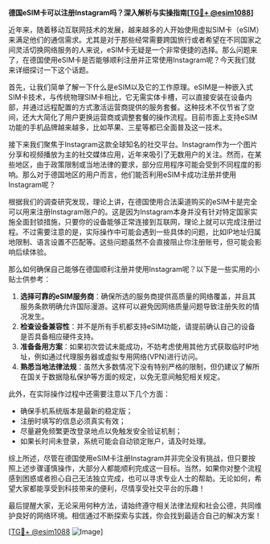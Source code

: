 **德国eSIM卡可以注册Instagram吗？深入解析与实操指南[[TG💪+ @esim1088](https://t.me/s/esim1088)]**

近年来，随着移动互联网技术的发展，越来越多的人开始使用虚拟SIM卡（eSIM）来满足他们的通信需求。尤其是对于那些经常需要跨国旅行或者希望在不同国家之间灵活切换网络服务的人来说，eSIM卡无疑是一个非常便捷的选择。那么问题来了，在德国使用eSIM卡是否能够顺利注册并正常使用Instagram呢？今天我们就来详细探讨一下这个话题。

首先，让我们简单了解一下什么是eSIM以及它的工作原理。eSIM是一种嵌入式SIM卡技术，与传统物理SIM卡相比，它无需实体卡槽，可以直接安装在设备内部，并通过远程配置的方式激活运营商提供的服务套餐。这种技术不仅节省了空间，还大大简化了用户更换运营商或调整套餐的操作流程。目前市面上支持eSIM功能的手机品牌越来越多，比如苹果、三星等都已全面普及这一技术。

接下来我们聚焦于Instagram这款全球知名的社交平台。Instagram作为一个图片分享和视频播放为主的社交媒体应用，近年来吸引了无数用户的关注。然而，在某些地区，由于政策限制或当地法律的要求，部分应用程序可能会受到不同程度的影响。那么对于德国地区的用户而言，他们能否利用eSIM卡成功注册并使用Instagram呢？

根据我们的调查研究发现，理论上讲，在德国使用合法渠道购买的eSIM卡是完全可以用来注册Instagram账户的。这是因为Instagram本身并没有针对特定国家实施全面封锁措施，只要你的设备能够正常连接到互联网，理论上就可以完成注册过程。不过需要注意的是，实际操作中可能会遇到一些具体的问题，比如IP地址归属地限制、语言设置不匹配等。这些问题虽然不会直接阻止你注册账号，但可能会影响后续体验。

那么如何确保自己能够在德国顺利注册并使用Instagram呢？以下是一些实用的小贴士供参考：

1. **选择可靠的eSIM服务商**：确保所选的服务商提供高质量的网络覆盖，并且其服务条款明确允许国际漫游。这样可以避免因网络质量问题导致注册失败的情况发生。
2. **检查设备兼容性**：并不是所有手机都支持eSIM功能，请提前确认自己的设备是否具备相应硬件支持。
3. **准备备用方案**：如果初次尝试未能成功，不妨考虑使用其他方式获取临时IP地址，例如通过代理服务器或虚拟专用网络(VPN)进行访问。
4. **熟悉当地法律法规**：虽然大多数情况下没有特别严格的限制，但仍建议了解所在国关于数据隐私保护等方面的规定，以免无意间触犯相关规定。

此外，在实际操作过程中还需要注意以下几个方面：
- 确保手机系统版本是最新的稳定版；
- 注册时填写的信息必须真实有效；
- 尽量避免频繁更改登录地点以免触发安全验证机制；
- 如果长时间未登录，系统可能会自动锁定账户，请及时处理。

综上所述，尽管在德国使用eSIM卡注册Instagram并非完全没有挑战，但只要按照上述步骤谨慎操作，大部分人都能顺利完成这一目标。当然，如果你对整个流程感到困惑或者担心自己无法独立完成，也可以寻求专业人士的帮助。无论如何，希望大家都能享受到科技带来的便利，尽情享受社交平台的乐趣！

最后提醒大家，无论采用何种方法，请始终遵守相关法律法规和社会公德，共同维护良好的网络环境。相信通过不断探索与实践，你会找到最适合自己的解决方案！

[[TG💪+ @esim1088](https://t.me/s/esim1088) ![Image](https://i.postimg.cc/4NQfJmqS/Snipaste-2025-05-13-00-14-12.png)]